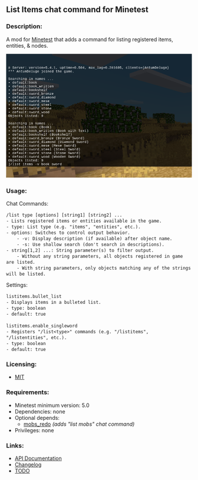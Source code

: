 ## List Items chat command for Minetest

### Description:

A mod for [Minetest][] that adds a command for listing registered items, entities, & nodes.

![screenshot](screenshot.png)

### Usage:

Chat Commands:
```
/list type [options] [string1] [string2] ...
- Lists registered items or entities available in the game.
- type: List type (e.g. "items", "entities", etc.).
- options: Switches to control output behavior.
    - -v: Display description (if available) after object name.
    - -s: Use shallow search (don't search in descriptions).
- string[1,2] ...: String parameter(s) to filter output.
    - Without any string parameters, all objects registered in game are listed.
    - With string parameters, only objects matching any of the strings will be listed.
```

Settings:
```
listitems.bullet_list
- Displays items in a bulleted list.
- type: boolean
- default: true

listitems.enable_singleword
- Registers "/list<type>" commands (e.g. "/listitems", "/listentities", etc.).
- type: boolean
- default: true
```

### Licensing:

- [MIT](LICENSE.txt)

### Requirements:

- Minetest minimum version: 5.0
- Dependencies: none
- Optional depends:
	- [mobs_redo][] *(adds "list mobs" chat command)*
- Privileges: none

### Links:

- [API Documentation](https://antummt.github.io/mod-listitems/docs/api.html)
- [Changelog](changelog.txt)
- [TODO](TODO.txt)


[Minetest]: http://www.minetest.net/
[mobs_redo]: https://forum.minetest.net/viewtopic.php?t=9917
